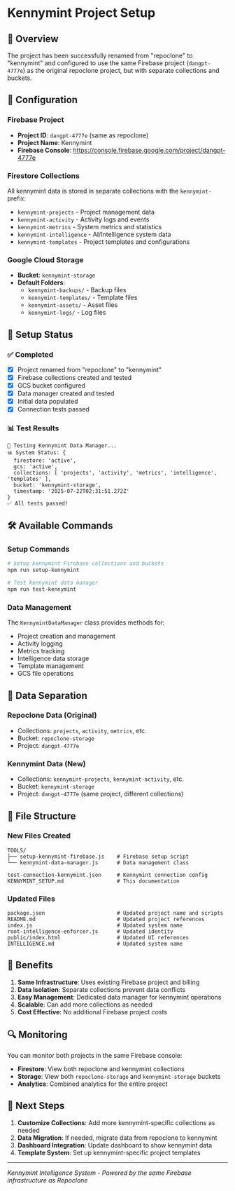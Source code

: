 # Kennymint Project Setup

## 🎯 Overview
The project has been successfully renamed from "repoclone" to "kennymint" and configured to use the same Firebase project (`dangpt-4777e`) as the original repoclone project, but with separate collections and buckets.

## 🔧 Configuration

### Firebase Project
- **Project ID**: `dangpt-4777e` (same as repoclone)
- **Project Name**: Kennymint
- **Firebase Console**: https://console.firebase.google.com/project/dangpt-4777e

### Firestore Collections
All kennymint data is stored in separate collections with the `kennymint-` prefix:

- `kennymint-projects` - Project management data
- `kennymint-activity` - Activity logs and events
- `kennymint-metrics` - System metrics and statistics
- `kennymint-intelligence` - AI/Intelligence system data
- `kennymint-templates` - Project templates and configurations

### Google Cloud Storage
- **Bucket**: `kennymint-storage`
- **Default Folders**:
  - `kennymint-backups/` - Backup files
  - `kennymint-templates/` - Template files
  - `kennymint-assets/` - Asset files
  - `kennymint-logs/` - Log files

## 🚀 Setup Status

### ✅ Completed
- [x] Project renamed from "repoclone" to "kennymint"
- [x] Firebase collections created and tested
- [x] GCS bucket configured
- [x] Data manager created and tested
- [x] Initial data populated
- [x] Connection tests passed

### 📊 Test Results
```
🧪 Testing Kennymint Data Manager...
📊 System Status: {
  firestore: 'active',
  gcs: 'active',
  collections: [ 'projects', 'activity', 'metrics', 'intelligence', 'templates' ],
  bucket: 'kennymint-storage',
  timestamp: '2025-07-22T02:31:51.272Z'
}
✅ All tests passed!
```

## 🛠️ Available Commands

### Setup Commands
```bash
# Setup kennymint Firebase collections and buckets
npm run setup-kennymint

# Test kennymint data manager
npm run test-kennymint
```

### Data Management
The `KennymintDataManager` class provides methods for:
- Project creation and management
- Activity logging
- Metrics tracking
- Intelligence data storage
- Template management
- GCS file operations

## 🔄 Data Separation

### Repoclone Data (Original)
- Collections: `projects`, `activity`, `metrics`, etc.
- Bucket: `repoclone-storage`
- Project: `dangpt-4777e`

### Kennymint Data (New)
- Collections: `kennymint-projects`, `kennymint-activity`, etc.
- Bucket: `kennymint-storage`
- Project: `dangpt-4777e` (same project, different collections)

## 📁 File Structure

### New Files Created
```
TOOLS/
├── setup-kennymint-firebase.js    # Firebase setup script
└── kennymint-data-manager.js      # Data management class

test-connection-kennymint.json     # Kennymint connection config
KENNYMINT_SETUP.md                 # This documentation
```

### Updated Files
```
package.json                       # Updated project name and scripts
README.md                          # Updated project references
index.js                           # Updated system name
root-intelligence-enforcer.js      # Updated identity
public/index.html                  # Updated UI references
INTELLIGENCE.md                    # Updated system name
```

## 🎯 Benefits

1. **Same Infrastructure**: Uses existing Firebase project and billing
2. **Data Isolation**: Separate collections prevent data conflicts
3. **Easy Management**: Dedicated data manager for kennymint operations
4. **Scalable**: Can add more collections as needed
5. **Cost Effective**: No additional Firebase project costs

## 🔍 Monitoring

You can monitor both projects in the same Firebase console:
- **Firestore**: View both repoclone and kennymint collections
- **Storage**: View both `repoclone-storage` and `kennymint-storage` buckets
- **Analytics**: Combined analytics for the entire project

## 🚀 Next Steps

1. **Customize Collections**: Add more kennymint-specific collections as needed
2. **Data Migration**: If needed, migrate data from repoclone to kennymint
3. **Dashboard Integration**: Update dashboard to show kennymint data
4. **Template System**: Set up kennymint-specific project templates

---

*Kennymint Intelligence System - Powered by the same Firebase infrastructure as Repoclone* 
